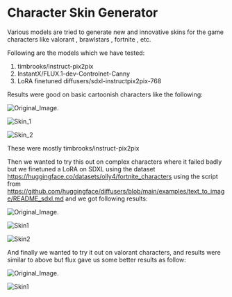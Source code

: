 # Character Skin Generator
Various models are tried to generate new and innovative skins for the game characters like valorant , brawlstars , fortnite , etc.

Following are the models which we have tested:
1) timbrooks/instruct-pix2pix 
2) InstantX/FLUX.1-dev-Controlnet-Canny
3) LoRA finetuned diffusers/sdxl-instructpix2pix-768

Results were good on basic cartoonish characters like the following:

![Original_Image.](https://github.com/jeelSavsani001/character-skin-generator01/blob/main/Bea_Original.jpg)


![Skin_1](https://github.com/jeelSavsani001/character-skin-generator01/blob/main/Res3.jpg)


![Skin_2](https://github.com/jeelSavsani001/character-skin-generator01/blob/main/Res5.jpg)


These were mostly timbrooks/instruct-pix2pix 

Then we wanted to try this out on complex characters where it failed badly but we finetuned a LoRA on SDXL using the dataset https://huggingface.co/datasets/olly4/fortnite_characters using the script from https://github.com/huggingface/diffusers/blob/main/examples/text_to_image/README_sdxl.md and we got following results:

![Original_Image.](https://github.com/jeelSavsani001/character-skin-generator01/blob/main/Fortnite.jpg)

![Skin1](https://github.com/jeelSavsani001/character-skin-generator01/blob/main/Fortnite_skin.jpg)

![Skin2](https://github.com/jeelSavsani001/character-skin-generator01/blob/main/Fortnite_2.jpg)



And finally we wanted to try it out on valorant characters, and results were similar to above but flux gave us some better results as follow:

![Original_Image.](https://github.com/jeelSavsani001/character-skin-generator01/blob/main/Valo.jpg)

![Skin1](https://github.com/jeelSavsani001/character-skin-generator01/blob/main/Res4.jpg)

